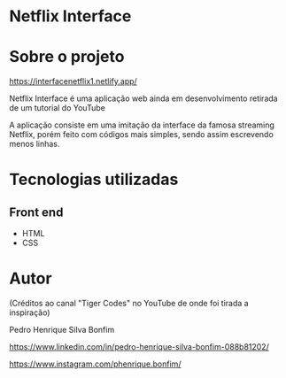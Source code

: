# Netflix Interface

# Sobre o projeto

https://interfacenetflix1.netlify.app/

Netflix Interface é uma aplicação web ainda em desenvolvimento retirada de um tutorial do YouTube 

A aplicação consiste em uma imitação da interface da famosa streaming Netflix, porém feito com códigos mais simples, sendo assim escrevendo menos linhas.

# Tecnologias utilizadas
## Front end
- HTML 
- CSS

# Autor

(Créditos ao canal "Tiger Codes" no YouTube de onde foi tirada a inspiração)

Pedro Henrique Silva Bonfim

https://www.linkedin.com/in/pedro-henrique-silva-bonfim-088b81202/

https://www.instagram.com/phenrique.bonfim/

